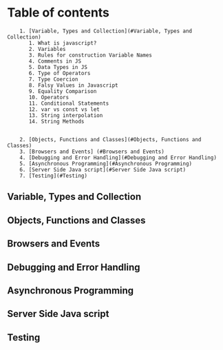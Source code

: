 
# Table of contents

        1. [Variable, Types and Collection](#Variable, Types and Collection)
           1. What is javascript?
           2. Variables
           3. Rules for construction Variable Names
           4. Comments in JS
           5. Data Types in JS
           6. Type of Operators
           7. Type Coercion
           8. Falsy Values in Javascript
           9. Equality Comparison
           10. Operators
           11. Conditional Statements
           12. var vs const vs let
           13. String interpolation
           14. String Methods


        2. [Objects, Functions and Classes](#Objects, Functions and Classes)
        3. [Browsers and Events] (#Browsers and Events)
        4. [Debugging and Error Handling](#Debugging and Error Handling)
        5. [Asynchronous Programming](#Asynchronous Programming)
        6. [Server Side Java script](#Server Side Java script)
        7. [Testing](#Testing)

## Variable, Types and Collection <a name="Variable, Types and Collection"></a>

## Objects, Functions and Classes <a name="Objects, Functions and Classes"></a>

## Browsers and Events <a name="Browsers and Events"></a>

## Debugging and Error Handling <a name="Debugging and Error Handling"></a>

## Asynchronous Programming <a name="Asynchronous Programming"></a>

## Server Side Java script <a name="Server Side Java script"></a>

## Testing <a name="Testing"></a>
